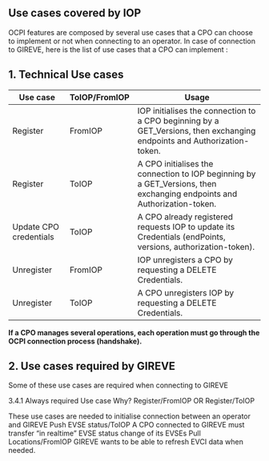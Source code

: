 ## Use cases covered by IOP

OCPI features are composed by several use cases that a CPO can choose to implement or not when connecting to an operator. In case of connection to GIREVE, here is the list of use cases that a CPO can implement :


## 1. Technical Use cases


| Use case | ToIOP/FromIOP | Usage |
| ----------- | ----------- | ----------- |
| Register | FromIOP | IOP initialises the connection to a CPO beginning by a GET_Versions, then exchanging endpoints and Authorization-token. |
| Register | ToIOP | A CPO initialises the connection to IOP beginning by a GET_Versions, then exchanging endpoints and Authorization-token. |
| Update CPO credentials | ToIOP | A CPO already registered requests IOP to update its Credentials (endPoints, versions, authorization-token). |
| Unregister | FromIOP | IOP unregisters a CPO by requesting a DELETE Credentials. |
| Unregister | ToIOP | A CPO unregisters IOP by requesting a DELETE Credentials. |

**If a CPO manages several operations, each operation must go through the OCPI connection process (handshake).**


## 2. Use cases required by GIREVE

Some of these use cases are required when connecting to GIREVE

3.4.1 Always required Use case Why? Register/FromIOP OR Register/ToIOP

 
These use cases are needed to initialise connection between an operator and GIREVE Push EVSE status/ToIOP
A CPO connected to GIREVE must transfer “in realtime” EVSE status change of its EVSEs Pull Locations/FromIOP
GIREVE wants to be able to refresh EVCI data when needed.



